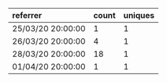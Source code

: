 | referrer          | count | uniques |
| :---------------- | :---- | :------ |
| 25/03/20 20:00:00 | 1     | 1       |
| 26/03/20 20:00:00 | 4     | 1       |
| 28/03/20 20:00:00 | 18    | 1       |
| 01/04/20 20:00:00 | 1     | 1       |